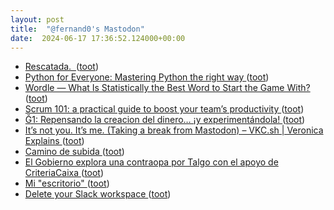 ```yaml
---
layout: post
title:  "@fernand0's Mastodon"
date:  2024-06-17 17:36:52.124000+00:00
---
```

*  [Rescatada.  ](https://avecesunafoto.wordpress.com/2024/06/17/rescatada) ([toot](https://mastodon.social/@fernand0/112633171943243728))
*  [Python for Everyone: Mastering Python the right way ](https://dev.to/smartjeff/python-for-everyone-mastering-python-the-right-way-183) ([toot](https://mastodon.social/@fernand0/112633049377179089))
*  [Wordle — What Is Statistically the Best Word to Start the Game With? ](https://medium.com/@noa_lubin/wordle-what-is-statistically-the-best-word-to-start-the-game-with-a05e6a330c1) ([toot](https://mastodon.social/@fernand0/112632877346439758))
*  [Scrum 101: a practical guide to boost your team’s productivity ](https://medium.com/@goodrebels/scrum-101-a-practical-guide-to-boost-your-teams-productivity-189460b1b57) ([toot](https://mastodon.social/@fernand0/112632589422957154))
*  [Ğ1: Repensando la creacion del dinero… ¡y experimentándola! ](https://moneda-libre.org) ([toot](https://mastodon.social/@fernand0/112632414422554561))
*  [It’s not you. It’s me. (Taking a break from Mastodon) – VKC.sh \| Veronica Explains ](https://vkc.sh/its-not-you-its-me-taking-a-break-from-mastodon) ([toot](https://mastodon.social/@fernand0/112631777651390609))
*  [Camino de subida ](https://www.flickr.com/photos/fernand0/53762695332) ([toot](https://mastodon.social/@fernand0/112631694976318519))
*  [El Gobierno explora una contraopa por Talgo con el apoyo de CriteriaCaixa ](https://www.trenvista.net/noticias/gobierno-explora-contraopa-por-talgo) ([toot](https://mastodon.social/@fernand0/112631482608666662))
*  [Mi "escritorio" ](https://escritura.social/fjromero/mi-escritorio-ctl) ([toot](https://mastodon.social/@fernand0/112631285771100777))
*  [Delete your Slack workspace ](https://coryd.dev/posts/2024/delete-your-slack-workspace) ([toot](https://mastodon.social/@fernand0/112631039944320929))
